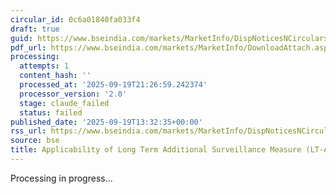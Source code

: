 ```yaml
---
circular_id: 0c6a01840fa033f4
draft: true
guid: https://www.bseindia.com/markets/MarketInfo/DispNoticesNCirculars.aspx?Noticeid={BF079FB7-B19B-4D54-AB0E-1C93389F0D77}&noticeno=20250919-33&dt=09/19/2025&icount=33&totcount=44&flag=0
pdf_url: https://www.bseindia.com/markets/MarketInfo/DownloadAttach.aspx?id=20250919-33&attachedId=93a07e8d-d8ed-43cc-b8a9-b093e553459e
processing:
  attempts: 1
  content_hash: ''
  processed_at: '2025-09-19T21:26:59.242374'
  processor_version: '2.0'
  stage: claude_failed
  status: failed
published_date: '2025-09-19T13:32:35+00:00'
rss_url: https://www.bseindia.com/markets/MarketInfo/DispNoticesNCirculars.aspx?Noticeid={BF079FB7-B19B-4D54-AB0E-1C93389F0D77}&noticeno=20250919-33&dt=09/19/2025&icount=33&totcount=44&flag=0
source: bse
title: Applicability of Long Term Additional Surveillance Measure (LT-ASM)
---
```


Processing in progress...